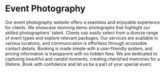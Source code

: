 # Event Photography

Our event photography website offers a seamless and enjoyable experience for clients. We showcase stunning demo photographs that highlight our skilled photographers' talent. Clients can easily select from a diverse range of event types and explore relevant packages. Our services are available in various locations, and communication is effortless through accessible contact details. Booking is made simple with a user-friendly system, and pricing information is transparent with no hidden fees. We are dedicated to capturing beautiful and candid moments, creating cherished memories for a lifetime. Book with confidence and let us be a part of your special event.
